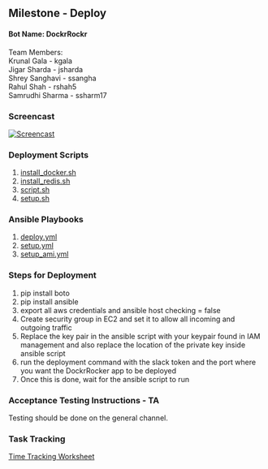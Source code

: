 ## Milestone - Deploy

#### Bot Name: DockrRockr

Team Members: <br/>
Krunal Gala - kgala <br/>
Jigar Sharda - jsharda<br/>
Shrey Sanghavi - ssangha<br/>
Rahul Shah - rshah5<br/>
Samrudhi Sharma - ssharm17<br/>

### Screencast

[![Screencast](https://i1.ytimg.com/vi/GRadbE_9ZZs/default.jpg)](https://youtu.be/GRadbE_9ZZs)

### Deployment Scripts

1. [install_docker.sh](https://github.ncsu.edu/jsharda/DockrRockr/blob/master/deploy/install_docker.sh)
2. [install_redis.sh](https://github.ncsu.edu/jsharda/DockrRockr/blob/master/deploy/install_redis.sh)
3. [script.sh](https://github.ncsu.edu/jsharda/DockrRockr/blob/master/deploy/script.sh)
4. [setup.sh](https://github.ncsu.edu/jsharda/DockrRockr/blob/master/deploy/setup.sh)

### Ansible Playbooks

1. [deploy.yml](https://github.ncsu.edu/jsharda/DockrRockr/blob/master/deploy/deploy.yml)
2. [setup.yml](https://github.ncsu.edu/jsharda/DockrRockr/blob/master/deploy/setup.yml)
3. [setup_ami.yml](https://github.ncsu.edu/jsharda/DockrRockr/blob/master/deploy/setup_ami.yml)

### Steps for Deployment 
1. pip install boto
2. pip install ansible
3. export all aws credentials and ansible host checking = false
4. Create security group in EC2 and set it to allow all incoming and outgoing traffic
5. Replace the key pair in the ansible script with your keypair found in IAM management and also replace the location of the private key inside ansible script
6. run the deployment command with the slack token and the port where you want the DockrRocker app to be deployed
7. Once this is done, wait for the ansible script to run

### Acceptance Testing Instructions - TA

Testing should be done on the general channel.

### Task Tracking

[Time Tracking Worksheet](WORKSHEET.md)



